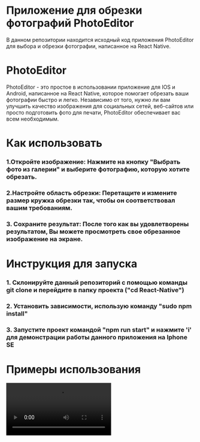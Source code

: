 # Приложение для обрезки фотографий PhotoEditor
В данном репозитории находится исходный код приложения PhotoEditor для выбора и обрезки фотографии, написанное на React Native. 
# PhotoEditor
PhotoEditor - это простое в использовании приложение для IOS и Android, написанное на React Native, которое помогает обрезать ваши фотографии быстро и легко. Независимо от того, нужно ли вам улучшить качество изображения для социальных сетей, веб-сайтов или просто подготовить фото для печати, PhotoEditor обеспечивает вас всем необходимым.

# Как использовать
### 1.Откройте изображение: Нажмите на кнопку "Выбрать фото из галерии" и выберите фотографию, которую хотите обрезать.

### 2.Настройте область обрезки: Перетащите и измените размер кружка обрезки так, чтобы он соответствовал вашим требованиям.

### 3. Сохраните результат: После того как вы удовлетворены результатом, Вы можете просмотреть свое обрезанное изображение на экране.


# Инструкция для запуска

### 1. Склонируйте данный репозиторий с помощью команды git clone и перейдите в папку проекта ("cd React-Native")

### 2. Установить зависимости, использую команду "sudo npm install"

### 3. Запустите проект командой "npm run start" и нажмите 'i' для демонстрации работы данного приложения на Iphone SE

# Примеры использования

<video src='https://github.com/Sergey-Sverdlov/React-Native/assets/61983829/d4400df2-6eb3-4b40-bca4-0c7f66644f1e' width=280/>







